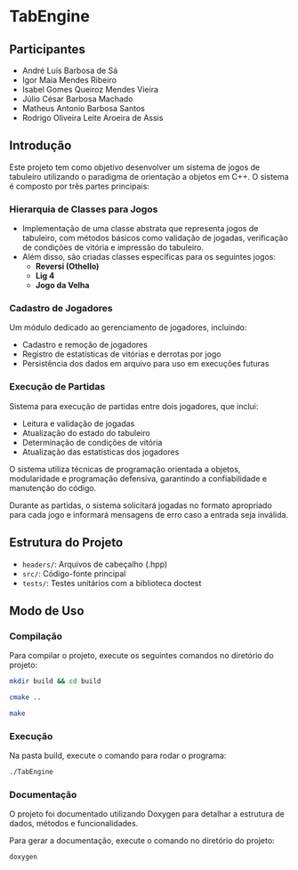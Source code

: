 # TabEngine

## Participantes

- André Luís Barbosa de Sá
- Igor Maia Mendes Ribeiro
- Isabel Gomes Queiroz Mendes Vieira
- Júlio César Barbosa Machado
- Matheus Antonio Barbosa Santos
- Rodrigo Oliveira Leite Aroeira de Assis

## Introdução

Este projeto tem como objetivo desenvolver um sistema de jogos de tabuleiro utilizando o paradigma de orientação a objetos em C++. O sistema é composto por três partes principais:

### Hierarquia de Classes para Jogos

- Implementação de uma classe abstrata que representa jogos de tabuleiro, com métodos básicos como validação de jogadas, verificação de condições de vitória e impressão do tabuleiro.
- Além disso, são criadas classes específicas para os seguintes jogos:
  - **Reversi (Othello)**
  - **Lig 4**
  - **Jogo da Velha**

### Cadastro de Jogadores

Um módulo dedicado ao gerenciamento de jogadores, incluindo:

- Cadastro e remoção de jogadores
- Registro de estatísticas de vitórias e derrotas por jogo
- Persistência dos dados em arquivo para uso em execuções futuras

### Execução de Partidas

Sistema para execução de partidas entre dois jogadores, que inclui:

- Leitura e validação de jogadas
- Atualização do estado do tabuleiro
- Determinação de condições de vitória
- Atualização das estatísticas dos jogadores

O sistema utiliza técnicas de programação orientada a objetos, modularidade e programação defensiva, garantindo a confiabilidade e manutenção do código.

Durante as partidas, o sistema solicitará jogadas no formato apropriado para cada jogo e informará mensagens de erro caso a entrada seja inválida.

## Estrutura do Projeto

- `headers/`: Arquivos de cabeçalho (.hpp)
- `src/`: Código-fonte principal
- `tests/`: Testes unitários com a biblioteca doctest

## Modo de Uso

### Compilação

Para compilar o projeto, execute os seguintes comandos no diretório do projeto:

```bash
mkdir build && cd build

cmake ..

make
```

### Execução

Na pasta build, execute o comando para rodar o programa:

```bash
./TabEngine
```

### Documentação

O projeto foi documentado utilizando Doxygen para detalhar a estrutura de dados, métodos e funcionalidades.

Para gerar a documentação, execute o comando no diretório do projeto:

```bash
doxygen
```
